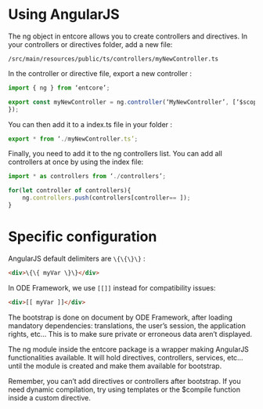# Using AngularJS

The ng object in entcore allows you to create controllers and directives. In your controllers or directives folder, add a new file:

`/src/main/resources/public/ts/controllers/myNewController.ts`

In the controller or directive file, export a new controller :

``` typescript
import { ng } from ‘entcore’;

export const myNewController = ng.controller(‘MyNewController’, [‘$scope’, ($scope) => {
});
```

You can then add it to a index.ts file in your folder :

``` typescript
export * from ‘./myNewController.ts’;
```

Finally, you need to add it to the ng controllers list. You can add all controllers at once by using the index file:

``` typescript
import * as controllers from ‘./controllers’;

for(let controller of controllers){
    ng.controllers.push(controllers[controller== ]);
}
```

# Specific configuration

AngularJS default delimiters are `\{\{\}\}` :

``` html
<div>\{\{ myVar \}\}</div>
```

In ODE Framework, we use `[[]]` instead for compatibility issues:

``` html
<div>[[ myVar ]]</div>
```

The bootstrap is done on document by ODE Framework, after loading mandatory dependencies: translations, the user’s session, the application rights, etc… This is to make sure private or erroneous data aren’t displayed.

The ng module inside the entcore package is a wrapper making AngularJS functionalities available. It will hold directives, controllers, services, etc… until the module is created and make them available for bootstrap.

Remember, you can’t add directives or controllers after bootstrap. If you need dynamic compilation, try using templates or the $compile function inside a custom directive.
